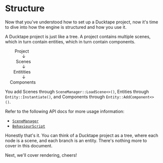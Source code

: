 # Structure

Now that you've understood how to set up a Ducktape project, now it's time to dive into how the engine is structured and how you use it.

A Ducktape project is just like a tree. A project contains multiple scenes, which in turn contain  entities, which in turn contain components.

&nbsp;&nbsp;&nbsp;&nbsp;&nbsp;&nbsp;&nbsp;&nbsp;Project  
&nbsp;&nbsp;&nbsp;&nbsp;&nbsp;&nbsp;&nbsp;&nbsp;&nbsp;&nbsp;&nbsp;&nbsp;&nbsp;&nbsp;↓  
&nbsp;&nbsp;&nbsp;&nbsp;&nbsp;&nbsp;&nbsp;&nbsp;&nbsp;Scenes  
&nbsp;&nbsp;&nbsp;&nbsp;&nbsp;&nbsp;&nbsp;&nbsp;&nbsp;&nbsp;&nbsp;&nbsp;&nbsp;&nbsp;↓  
&nbsp;&nbsp;&nbsp;&nbsp;&nbsp;&nbsp;&nbsp;Entitities  
&nbsp;&nbsp;&nbsp;&nbsp;&nbsp;&nbsp;&nbsp;&nbsp;&nbsp;&nbsp;&nbsp;&nbsp;&nbsp;&nbsp;↓  
&nbsp;&nbsp;&nbsp;&nbsp;Components  

You add Scenes through `SceneManager::LoadScene<>()`, Entities through `Entity::Instantiate()`, and Components through `Entity::AddComponent<>()`.

Refer to the following API docs for more usage information:
- [`SceneManager`](https://ducktapeengine.github.io/API/class_d_t_1_1_scene.html#details)
- [`BehaviourScript`](https://ducktapeengine.github.io/API/class_d_t_1_1_behaviour_script.html#details)

Honestly that's it. You can think of a Ducktape project as a tree, where each node is a scene, and each branch is an entity. There's nothing more to cover in this document.

Next, we'll cover rendering, cheers!